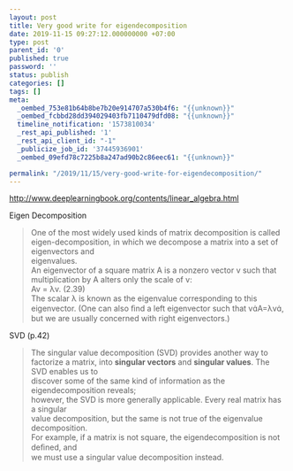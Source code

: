 ```yaml
---
layout: post
title: Very good write for eigendecomposition
date: 2019-11-15 09:27:12.000000000 +07:00
type: post
parent_id: '0'
published: true
password: ''
status: publish
categories: []
tags: []
meta:
  _oembed_753e81b64b8be7b20e914707a530b4f6: "{{unknown}}"
  _oembed_fcbbd28dd394029403fb7110479dfd08: "{{unknown}}"
  timeline_notification: '1573810034'
  _rest_api_published: '1'
  _rest_api_client_id: "-1"
  _publicize_job_id: '37445936901'
  _oembed_09efd78c7225b8a247ad90b2c86eec61: "{{unknown}}"

permalink: "/2019/11/15/very-good-write-for-eigendecomposition/"
---
```


http://www.deeplearningbook.org/contents/linear_algebra.html

Eigen Decomposition
<blockquote>
<div>
<div class="t m2 x1 h3 y1de ff3 fs2 fc0 sc0 ls0 ws0">One of the most widely used kinds of matrix decomposition is called eigen-decomposition, in which we decompose a matrix into a set of eigenvectors and</div>
<div class="t m0 x0 h3 y1e0 ff3 fs2 fc0 sc0 ls0 ws0">eigenvalues.</div>
<div class="t m17 x1 h3 y9c ff3 fs2 fc0 sc0 ls0 ws0">An eigenvector of a square matrix A is a nonzero vector v such that multiplication by <span class="ffb">A </span>alters only the scale of <span class="ffb">v</span>:</div>
<div class="t m0 x56 h3 y1e1 ffb fs2 fc0 sc0 ls0 ws0">Av <span class="ffe">= <span class="ff9">λ</span></span>v<span class="ff9">. <span class="ff3">(2.39)</span></span></div>
<div class="t mf x5 h3 y1e2 ff3 fs2 fc0 sc0 ls0 ws0">The scalar λ is known as the eigenvalue corresponding to this eigenvector. (One can also ﬁnd a left eigenvector such that vA=λ<span class="ffb">v</span>, but we are usually concerned with right eigenvectors.)</div>
</div>
</blockquote>
<div class="t mf x5 h3 y1e2 ff3 fs2 fc0 sc0 ls0 ws0">SVD (p.42)</div>
<div></div>
<blockquote>
<div id="pfe" class="pf w0 h0">
<div class="pc pce w0 h0 opened">
<div class="t m2 x5 h3 y245 ff3 fs2 fc0 sc0 ls0 ws0">The singular value decomposition (SVD) provides another way to factorize a matrix, into <strong>singular vectors</strong> and <strong>singular values</strong>. The SVD enables us to</div>
<div class="t m5 x0 h3 y247 ff3 fs2 fc0 sc0 ls0 ws0">discover some of the same kind of information as the eigendecomposition reveals;</div>
<div class="t m12 x0 h3 y248 ff3 fs2 fc0 sc0 ls0 ws0">however, the SVD is more generally applicable. Every real matrix has a singular</div>
<div class="t m2 x5 h3 y249 ff3 fs2 fc0 sc0 ls0 ws0">value decomposition, but the same is not true of the eigenvalue decomposition.</div>
</div>
</div>
<div id="pff" class="pf w0 h0">
<div class="pc pcf w0 h0 opened">
<div class="t m6 x0 h3 y1a ff3 fs2 fc0 sc0 ls0 ws0">For example, if a matrix is not square, the eigendecomposition is not deﬁned, and</div>
<div class="t m0 x5 h3 y1b ff3 fs2 fc0 sc0 ls0 ws0">we must use a singular value decomposition instead.</div>
</div>
</div>
</blockquote>
